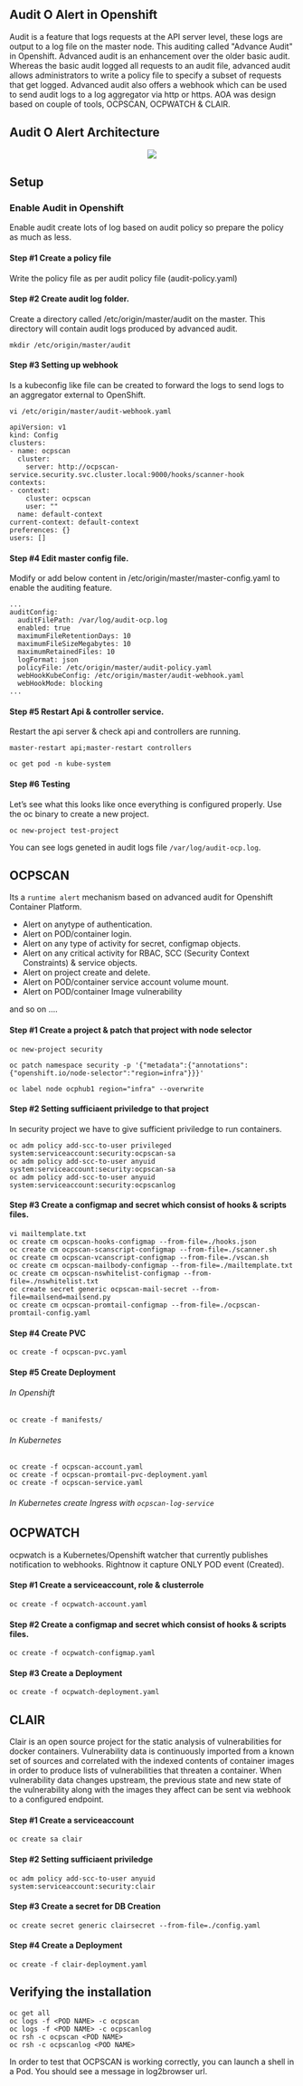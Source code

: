 ## Audit O Alert in Openshift

Audit is a feature that logs requests at the API server level, these logs are output to a log file on the master node. This auditing called "Advance Audit" in Openshift. Advanced audit is an enhancement over the older basic audit. Whereas the basic audit logged all requests to an audit file, advanced audit allows administrators to write a policy file to specify a subset of requests that get logged. Advanced audit also offers a webhook which can be used to send audit logs to a log aggregator via http or https.
AOA was design based on couple of tools, OCPSCAN, OCPWATCH & CLAIR.

## Audit O Alert Architecture

<p align="center">
  <img src="https://github.com/prasenforu/openshift-origin-aws/blob/master/security/ocpscan/aoa.PNG">
</p>

## Setup

### Enable Audit in Openshift

Enable audit create lots of log based on audit policy so prepare the policy as much as less.

#### Step #1 Create a policy file

Write the policy file as per audit policy file (audit-policy.yaml)

#### Step #2 Create audit log folder.

Create a directory called /etc/origin/master/audit on the master. This directory will contain audit logs produced by advanced audit.

```mkdir /etc/origin/master/audit```

#### Step #3 Setting up webhook

Is a kubeconfig like file can be created to forward the logs to send logs to an aggregator external to OpenShift.

```vi /etc/origin/master/audit-webhook.yaml```

```
apiVersion: v1
kind: Config
clusters:
- name: ocpscan
  cluster:
    server: http://ocpscan-service.security.svc.cluster.local:9000/hooks/scanner-hook
contexts:
- context:
    cluster: ocpscan
    user: ""
  name: default-context
current-context: default-context
preferences: {}
users: []
```

#### Step #4 Edit master config file.

Modify or add below content in  /etc/origin/master/master-config.yaml to enable the auditing feature.

```
...
auditConfig:
  auditFilePath: /var/log/audit-ocp.log
  enabled: true
  maximumFileRetentionDays: 10
  maximumFileSizeMegabytes: 10
  maximumRetainedFiles: 10
  logFormat: json
  policyFile: /etc/origin/master/audit-policy.yaml
  webHookKubeConfig: /etc/origin/master/audit-webhook.yaml
  webHookMode: blocking
...

```

#### Step #5 Restart Api & controller service.

Restart the api server & check api and controllers are running.

```
master-restart api;master-restart controllers

oc get pod -n kube-system
```

#### Step #6 Testing

Let’s see what this looks like once everything is configured properly. Use the oc binary to create a new project.

```oc new-project test-project```

You can see logs geneted in audit logs file ```/var/log/audit-ocp.log```.

## OCPSCAN
Its a ```runtime alert``` mechanism based on advanced audit for Openshift Container Platform. 

  - Alert on anytype of authentication.
  - Alert on POD/container login.
  - Alert on any type of activity for secret, configmap objects.
  - Alert on any critical activity for RBAC, SCC (Security Context Constraints) & service objects.
  - Alert on project create and delete.
  - Alert on POD/container service account volume mount.
  - Alert on POD/container Image vulnerability

and so on ....

#### Step #1 Create a project & patch that project with node selector

```
oc new-project security

oc patch namespace security -p '{"metadata":{"annotations":{"openshift.io/node-selector":"region=infra"}}}'

oc label node ocphub1 region="infra" --overwrite

```

#### Step #2 Setting sufficiaent priviledge to that project

In security project we have to give sufficient priviledge to run containers.

```
oc adm policy add-scc-to-user privileged system:serviceaccount:security:ocpscan-sa
oc adm policy add-scc-to-user anyuid system:serviceaccount:security:ocpscan-sa
oc adm policy add-scc-to-user anyuid system:serviceaccount:security:ocpscanlog
```

#### Step #3 Create a configmap and secret which consist of hooks & scripts files.

```
vi mailtemplate.txt
oc create cm ocpscan-hooks-configmap --from-file=./hooks.json
oc create cm ocpscan-scanscript-configmap --from-file=./scanner.sh
oc create cm ocpscan-vcanscript-configmap --from-file=./vscan.sh
oc create cm ocpscan-mailbody-configmap --from-file=./mailtemplate.txt
oc create cm ocpscan-nswhitelist-configmap --from-file=./nswhitelist.txt
oc create secret generic ocpscan-mail-secret --from-file=mailsend=mailsend.py
oc create cm ocpscan-promtail-configmap --from-file=./ocpscan-promtail-config.yaml
```

#### Step #4 Create PVC

```oc create -f ocpscan-pvc.yaml```

#### Step #5 Create Deployment

###### In Openshift

```oc create -f manifests/```

###### In Kubernetes

```
oc create -f ocpscan-account.yaml
oc create -f ocpscan-promtail-pvc-deployment.yaml
oc create -f ocpscan-service.yaml
```

###### In Kubernetes create Ingress with ```ocpscan-log-service```


## OCPWATCH

ocpwatch is a Kubernetes/Openshift watcher that currently publishes notification to webhooks. Rightnow it capture ONLY POD event (Created).

#### Step #1 Create a serviceaccount, role & clusterrole

```oc create -f ocpwatch-account.yaml```

#### Step #2 Create a configmap and secret which consist of hooks & scripts files.

```oc create -f ocpwatch-configmap.yaml```

#### Step #3 Create a Deployment

```oc create -f ocpwatch-deployment.yaml```

## CLAIR

Clair is an open source project for the static analysis of vulnerabilities for docker containers. Vulnerability data is continuously imported from a known set of sources and correlated with the indexed contents of container images in order to produce lists of vulnerabilities that threaten a container. When vulnerability data changes upstream, the previous state and new state of the vulnerability along with the images they affect can be sent via webhook to a configured endpoint.

#### Step #1 Create a serviceaccount

```oc create sa clair```

#### Step #2 Setting sufficiaent priviledge

```oc adm policy add-scc-to-user anyuid system:serviceaccount:security:clair```

#### Step #3 Create a secret for DB Creation

```oc create secret generic clairsecret --from-file=./config.yaml```

#### Step #4 Create a Deployment

```oc create -f clair-deployment.yaml```

## Verifying the installation

```
oc get all
oc logs -f <POD NAME> -c ocpscan
oc logs -f <POD NAME> -c ocpscanlog
oc rsh -c ocpscan <POD NAME> 
oc rsh -c ocpscanlog <POD NAME> 
```

In order to test that OCPSCAN is working correctly, you can launch a shell in a Pod. You should see a message in log2browser url.
